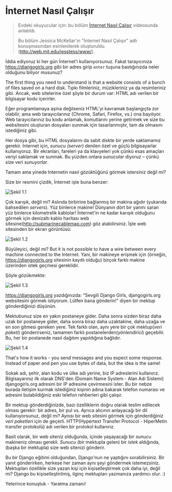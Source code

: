 # İnternet Nasıl Çalışır

> Evdeki okuyucular için: bu bölüm [İnternet Nasıl Çalışır](https://www.youtube.com/watch?v=oM9yAA09wdc) videosunda anlatıldı.
> 
> Bu bölüm Jessica McKellar'ın "İnternet Nasıl Çalışır" adlı konuşmasından esinlenilerek oluşturuldu. (http://web.mit.edu/jesstess/www/).

İddia ediyoruz ki her gün İnternet'i kullanıyorsunuz. Fakat tarayıcınıza https://djangogirls.org gibi bir adres girip `enter` tuşuna bastığınızda neler olduğunu biliyor musunuz?

The first thing you need to understand is that a website consists of a bunch of files saved on a hard disk. Tıpkı filmleriniz, müzikleriniz ya da resimleriniz gibi. Ancak, web sitelerine özel şöyle bir durum var: HTML adı verilen bir bilgisayar kodu içerirler. 

Eğer programlamaya aşina değilseniz HTML'yi kavramak başlangıçta zor olabilir, ama web tarayıcılarınız (Chrome, Safari, Firefox, vs.) ona bayılıyor. Web tarayıcılarınız bu kodu anlamak, komutlarını yerine getirmek ve size bu websitesini oluşturan dosyaları sunmak için tasarlanmıştır, tam da olmasını istediğiniz gibi.

Her dosya gibi, bu HTML dosyalarını da sabit diskte bir yerde saklamamız gerekir. Internet için, *sunucu (server)* denilen özel ve güçlü bilgisayarlar kullanıyoruz. Bir ekranları, fareleri ya da klavyeleri yok çünkü esas amaçları veriyi saklamak ve sunmak. Bu yüzden onlara *sunucular* diyoruz – çünkü size veri *sunuyorlar*.

Tamam ama yinede Internetin nasıl gözüktüğünü görmek istersiniz değil mi?

Size bir resmini çizdik, İnternet işte buna benzer:

![Şekil 1.1](images/internet_1.png)

Çok karışık, değil mi? Aslında birbirine bağlanmış bir makina ağıdır (yukarıda bahsedilen *servers*). Yüz binlerce makine! Dünyanın dört bir yanını saran yüz binlerce kilometrelik kablolar! İnternet'in ne kadar karışık olduğunu görmek için denizaltı kablo haritası web sitesine(http://submarinecablemap.com) göz atabilirsiniz. İşte web sitesinden bir ekran görüntüsü:

![Şekil 1.2](images/internet_3.png)

Büyüleyici, değil mi? But it is not possible to have a wire between every machine connected to the Internet. Yani, bir makineye erişmek için (örneğin, https://djangogirls.org sitesinin kayıtlı olduğu) birçok farklı makine üzerinden istek geçmesi gereklidir.

Şöyle gözükmekte:

![Şekil 1.3](images/internet_2.png)

https://djangogirls.org yazdığınızda: "Sevgili Django Girls, djangogirls.org websitesini görmek istiyorum. Lütfen bana gönderin!" diyen bir mektup gönderdiğinizi düşünün.

Mektubunuz size en yakın postaneye gider. Daha sonra sizden biraz daha uzak bir postaneye gider, daha sonra biraz daha uzaktakine, daha uzağa ve en son gitmesi gereken yere. Tek farklı olan, aynı yere bir çok mektup(*veri paketi*) gönderirseniz, tamamen farklı postanelerden(*yönlendirici*) geçebilir. Bu, her bir postanede nasıl dağıtım yapıldığına bağlıdır.

![Şekil 1.4](images/internet_4.png)

That's how it works - you send messages and you expect some response. Instead of paper and pen you use bytes of data, but the idea is the same!

Sokak adı, şehir, alan kodu ve ülke adı yerine, biz IP adreslerini kullanırız. Bilgisayarınız ilk olarak DNS'den (Domain Name System - Alan Adı Sistemi) djangogirls.org adresini bir IP adresine çevirmesini ister. Bu bir nebze burada iletişim kurmak istediğiniz kişinin adına bakarak telefon numarası ve adresini bulabildiğiniz eski telefon rehberleri gibi çalışır.

Bir mektup gönderdiğinizde, bazı özelliklerin doğru olarak teslim edilecek olması gerekir: bir adres, bir pul vs. Ayrıca alıcının anlayacağı bir dil kullanıyorsunuz, değil mi? Aynısı bir web sitesini görmek için gönderdiğiniz *veri paketleri* için de geçerli. HTTP(Hypertext Transfer Protocol - HiperMetin transfer protokolü) adı verilen bir protokol kullanırız.

Basit olarak, bir web siteniz olduğunda, içinde yaşayacağı bir *sunucu* makineniz olması gerekli. *Sunucu* (bir mektupla gelen) bir *istek* aldığında, (başka bir mektupla) size web sitenizi gönderir.

Bu bir Django eğitimi olduğundan, Django'nun ne yaptığını sorabilirsiniz. Bir yanıt gönderirken, herkese her zaman aynı şeyi göndermek istemezsiniz. Mektupları özellikle size yazan kişi için kişiselleştirmek çok daha iyi, değil mi? Django bu kişiselleştirilmiş, ilginç mektupları yazmanıza yardımcı olur. :)

Yeterince konuştuk - Yaratma zamanı!